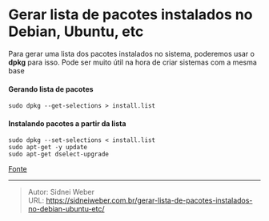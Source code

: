 # Gerar lista de pacotes instalados no Debian, Ubuntu, etc

Para gerar uma lista dos pacotes instalados no sistema, poderemos usar o **dpkg** para isso. Pode ser muito útil na hora de criar sistemas com a mesma base

#### Gerando lista de pacotes

```shell
sudo dpkg --get-selections > install.list
```

#### Instalando pacotes a partir da lista

```shell
sudo dpkg --set-selections < install.list
sudo apt-get -y update
sudo apt-get dselect-upgrade
```

[Fonte](http://www.dicas-l.com.br/dicas-l/20161025.php)

---

> Autor: Sidnei Weber  
> URL: https://sidneiweber.com.br/gerar-lista-de-pacotes-instalados-no-debian-ubuntu-etc/  

